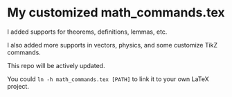 # My customized math_commands.tex

I added supports for theorems, definitions, lemmas, etc.

I also added more supports in vectors, physics, and some customize TikZ commands.

This repo will be actively updated.

You could `ln -h math_commands.tex [PATH]` to link it to your own LaTeX project.
